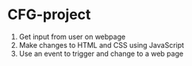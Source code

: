 # CFG-project

1. Get input from user on webpage
2. Make changes to HTML and CSS using JavaScript 
3. Use an event to trigger and change to a web page


